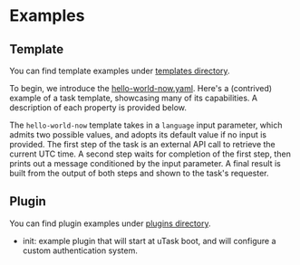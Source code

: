 # Examples

## Template

You can find template examples under [templates directory](templates/).

To begin, we introduce the [hello-world-now.yaml](templates/hello-world-now.yaml). Here's a (contrived) example of a task template, showcasing many of its capabilities. A description of each property is provided below.

The `hello-world-now` template takes in a `language` input parameter, which admits two possible values, and adopts its default value if no input is provided. The first step of the task is an external API call to retrieve the current UTC time. A second step waits for completion of the first step, then prints out a message conditioned by the input parameter. A final result is built from the output of both steps and shown to the task's requester.

## Plugin

You can find plugin examples under [plugins directory](plugins/).

- init: example plugin that will start at uTask boot, and will configure a custom authentication system.
